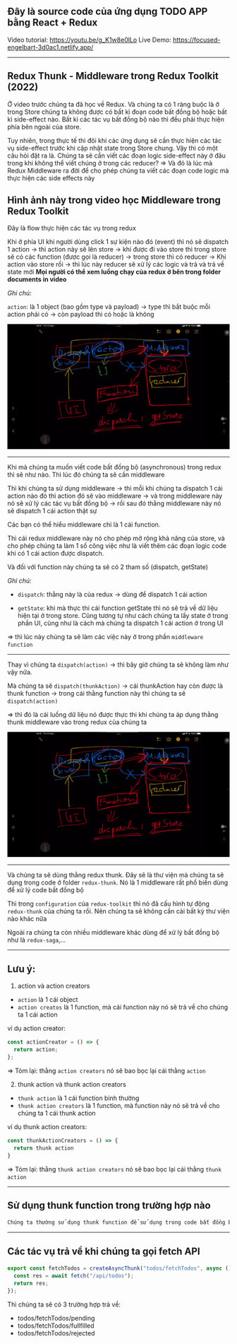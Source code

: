 ## Đây là source code của ứng dụng TODO APP bằng React + Redux

Video tutorial: https://youtu.be/g_K1w8e0lLo
Live Demo: https://focused-engelbart-3d0ac1.netlify.app/

---

## Redux Thunk - Middleware trong Redux Toolkit (2022)

Ở video trước chúng ta đã học về Redux. Và chúng ta có 1 ràng buộc là ở trong Store chúng ta không được có bất kì đoạn code bất đồng bộ hoặc bất kì side-effect nào. Bất kì các tác vụ bất đồng bộ nào thì đều phải thực hiện phía bên ngoài của store.

Tuy nhiên, trong thực tế thì đôi khi các ứng dụng sẽ cần thực hiện các tác vụ side-effect trước khi cập nhật state trong Store chung. Vậy thì có một câu hỏi đặt ra là. Chúng ta sẽ cần viết các đoạn logic side-effect này ở đâu trong khi không thể viết chúng ở trong các reducer?
⇒ Và đó là lúc mà Redux Middleware ra đời để cho phép chúng ta viết các đoạn code logic mà thực hiện các side effects này

## Hình ảnh này trong video học Middleware trong Redux Toolkit

Đây là flow thực hiện các tác vụ trong redux

Khi ở phía UI khi người dùng click 1 sự kiện nào đó (event) thì nó sẽ dispatch 1 action -> thì action này sẽ lên store -> khi được đi vào store thì trong store sẽ có các function (được gọi là reducer) -> trong store thì có reducer -> Khi action vào store rồi -> thì lúc này reducer sẽ xử lý các logic và trả và trả về state mới **Mọi người có thể xem luồng chạy của redux ở bên trong folder documents in video**

_Ghi chú:_

`action`: là 1 object (bao gồm type và payload) -> type thì bắt buộc mỗi action phải có -> còn payload thì có hoặc là không

![alt text](image.png)

---

Khi mà chúng ta muốn viết code bất đồng bộ (asynchronous) trong redux thì sẽ như nào. Thì lúc đó chúng ta sẽ cần middleware

Thì khi chúng ta sử dụng middleware -> thì mỗi khi chúng ta dispatch 1 cái action nào đó thì action đó sẽ vào middleware -> và trong middleware này nó sẽ xử lý các tác vụ bất đồng bộ -> rồi sau đó thằng middleware này nó sẽ dispatch 1 cái action thật sự

Các bạn có thể hiểu middleware chỉ là 1 cái function.

Thì cái redux middleware này nó cho phép mở rộng khả năng của store, và cho phép chúng ta làm 1 số công việc như là viết thêm các đoạn logic code khi có 1 cái action được dispatch.

Và đối với function này chúng ta sẽ có 2 tham số (dispatch, getState)

_Ghi chú:_

- `dispatch`: thằng này là của redux -> dùng để dispatch 1 cái action

- `getState`: khi mà thực thi cái function getState thì nó sẽ trả về dữ liệu hiện tại ở trong store. Cũng tương tự như cách chúng ta lấy state ở trong phần UI, cũng như là cách mà chúng ta dispatch 1 cái action ở trong UI

=> thì lúc này chúng ta sẽ làm các việc này ở trong phần `middleware function`

---

Thay vì chúng ta `dispatch(action)` -> thì bây giờ chúng ta sẽ không làm như vậy nữa.

Mà chúng ta sẽ `dispatch(thunkAction)` -> cái thunkAction hay còn được là thunk function -> trong cái thằng function này thì chúng ta sẽ `dispatch(action)`

=> thì đó là cái luồng dữ liệu nó được thực thi khi chúng ta áp dụng thằng thunk middleware vào trong redux của chúng ta

![alt text](image.png)

---

Và chúng ta sẽ dùng thằng redux thunk. Đây sẽ là thư viện mà chúng ta sẽ dụng trong code ở folder `redux-thunk`. Nó là 1 middleware rất phổ biến dùng để xử lý code bất đồng bộ

Thì trong `configuration` của `redux-toolkit` thì nó đã cấu hình tự động `redux-thunk` của chúng ta rồi. Nên chúng ta sẽ không cần cài bất kỳ thư viện nào khác nữa

Ngoài ra chúng ta còn nhiều middleware khác dùng để xử lý bất đồng bộ như là `redux-saga`,...

---

## Lưu ý:

1. action và action creators

- `action` là 1 cái object
- `action creatos` là 1 function, mà cái function này nó sẽ trả về cho chúng ta 1 cái action

ví dụ action creator:

```jsx
const actionCreator = () => {
  return action;
};
```

=> Tóm lại: thằng `action creators` nó sẽ bao bọc lại cái thằng `action`

2. thunk action và thunk action creators

- `thunk action` là 1 cái function bình thường
- `thunk action creators` là 1 function, mà function này nó sẽ trả về cho chúng ta 1 cái thunk action

ví dụ thunk action creators:

```jsx
const thunkActionCreators = () => {
  return thunk action
}
```

=> Tóm lại: thằng `thunk action creators` nó sẽ bao bọc lại cái thằng `thunk action`

---

## Sử dụng thunk function trong trường hợp nào

```md
Chúng ta thường sử dụng thunk function để sử dụng trong code bất đồng bộ
```

---

## Các tác vụ trả về khi chúng ta gọi fetch API

```js
export const fetchTodos = createAsyncThunk("todos/fetchTodos", async () => {
  const res = await fetch("/api/todos");
  return res;
});
```

Thì chúng ta sẽ có 3 trường hợp trả về:

- todos/fetchTodos/pending
- todos/fetchTodos/fullfilled
- todos/fetchTodos/rejected
